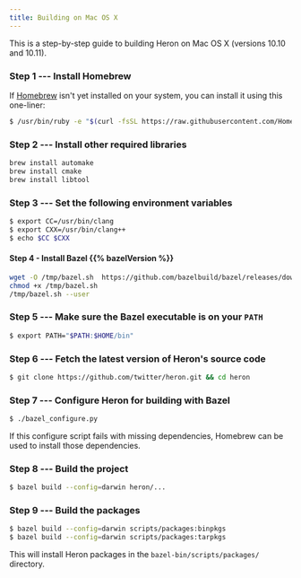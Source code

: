 ```yaml
---
title: Building on Mac OS X
---
```


This is a step-by-step guide to building Heron on Mac OS X (versions 10.10 and
  10.11).

### Step 1 --- Install Homebrew

If [Homebrew](http://brew.sh/) isn't yet installed on your system, you can
install it using this one-liner:

```bash
$ /usr/bin/ruby -e "$(curl -fsSL https://raw.githubusercontent.com/Homebrew/install/master/install)"
```

### Step 2 --- Install other required libraries

```bash
brew install automake
brew install cmake
brew install libtool
```

### Step 3 --- Set the following environment variables

```bash
$ export CC=/usr/bin/clang
$ export CXX=/usr/bin/clang++
$ echo $CC $CXX
```

#### Step 4 - Install Bazel {{% bazelVersion %}}

```bash
wget -O /tmp/bazel.sh  https://github.com/bazelbuild/bazel/releases/download/0.3.1/bazel-0.3.1-installer-darwin-x86_64.sh
chmod +x /tmp/bazel.sh
/tmp/bazel.sh --user
```

### Step 5 --- Make sure the Bazel executable is on your `PATH`

```bash
$ export PATH="$PATH:$HOME/bin"
```

### Step 6 --- Fetch the latest version of Heron's source code

```bash
$ git clone https://github.com/twitter/heron.git && cd heron
```

### Step 7 --- Configure Heron for building with Bazel

```bash
$ ./bazel_configure.py
```

If this configure script fails with missing dependencies, Homebrew can be used
to install those dependencies.

### Step 8 --- Build the project

```bash
$ bazel build --config=darwin heron/...
```

### Step 9 --- Build the packages

```bash
$ bazel build --config=darwin scripts/packages:binpkgs
$ bazel build --config=darwin scripts/packages:tarpkgs
```

This will install Heron packages in the `bazel-bin/scripts/packages/` directory.
